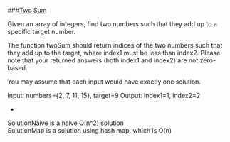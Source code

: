 ###[Two Sum](http://leetcode.com/onlinejudge#question_1)

Given an array of integers, find two numbers such that they add up to a specific target number.

The function twoSum should return indices of the two numbers such that they add up to the target, where index1 must be less than index2. Please note that your returned answers (both index1 and index2) are not zero-based.

You may assume that each input would have exactly one solution.

Input: numbers={2, 7, 11, 15}, target=9
Output: index1=1, index2=2

-

SolutionNaive is a naive O(n^2) solution  
SolutionMap is a solution using hash map, which is O(n)